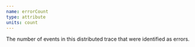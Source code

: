 ```yaml
---
name: errorCount
type: attribute
units: count
---
```


The number of events in this distributed trace that were identified as errors.